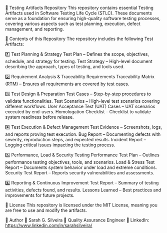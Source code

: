 📌 Testing Artifacts Repository
This repository contains essential Testing Artifacts used in Software Testing Life Cycle (STLC). These documents serve as a foundation for ensuring high-quality software testing processes, covering various aspects such as test planning, execution, defect management, and reporting.

📁 Contents of this Repository
The repository includes the following Test Artifacts:

1️⃣ Test Planning & Strategy
Test Plan – Defines the scope, objectives, schedule, and strategy for testing.
Test Strategy – High-level document describing the approach, types of testing, and tools used.

2️⃣ Requirement Analysis & Traceability
Requirements Traceability Matrix (RTM) – Ensures all requirements are covered by test cases.

3️⃣ Test Design & Preparation
Test Cases – Step-by-step procedures to validate functionalities.
Test Scenarios – High-level test scenarios covering different workflows.
User Acceptance Test (UAT) Cases – UAT scenarios executed by end-users.
Homologation Checklist – Checklist to validate system readiness before release.

4️⃣ Test Execution & Defect Management
Test Evidence – Screenshots, logs, and reports proving test execution.
Bug Report – Documenting defects with severity, reproduction steps, and expected results.
Incident Report – Logging critical issues impacting the testing process.

5️⃣ Performance, Load & Security Testing
Performance Test Plan – Outlines performance testing objectives, tools, and scenarios.
Load & Stress Test Report – Documents system behavior under load and extreme conditions.
Security Test Report – Reports security vulnerabilities and assessments.

6️⃣ Reporting & Continuous Improvement
Test Report – Summary of testing activities, defects found, and results.
Lessons Learned – Best practices and improvements for future projects.


📄 License
This repository is licensed under the MIT License, meaning you are free to use and modify the artifacts.

👤 Author
📌 Sarah G. Silveira
💼 Quality Assurance Engineer
🔗 LinkedIn: https://www.linkedin.com/in/sarahsilveira/
